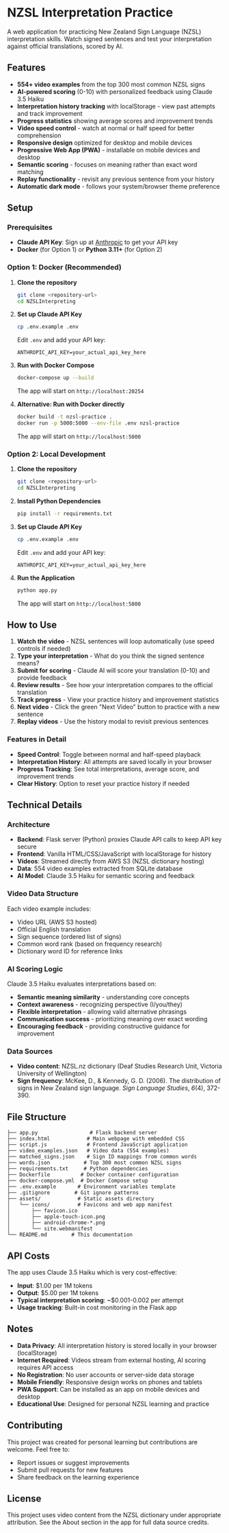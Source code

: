 # NZSL Interpretation Practice

A web application for practicing New Zealand Sign Language (NZSL) interpretation skills. Watch signed sentences and test your interpretation against official translations, scored by AI.

## Features

- **554+ video examples** from the top 300 most common NZSL signs
- **AI-powered scoring** (0-10) with personalized feedback using Claude 3.5 Haiku
- **Interpretation history tracking** with localStorage - view past attempts and track improvement
- **Progress statistics** showing average scores and improvement trends
- **Video speed control** - watch at normal or half speed for better comprehension
- **Responsive design** optimized for desktop and mobile devices
- **Progressive Web App (PWA)** - installable on mobile devices and desktop
- **Semantic scoring** - focuses on meaning rather than exact word matching
- **Replay functionality** - revisit any previous sentence from your history
- **Automatic dark mode** - follows your system/browser theme preference

## Setup

### Prerequisites

- **Claude API Key**: Sign up at [Anthropic](https://console.anthropic.com/) to get your API key
- **Docker** (for Option 1) or **Python 3.11+** (for Option 2)

### Option 1: Docker (Recommended)

1. **Clone the repository**
   ```bash
   git clone <repository-url>
   cd NZSLInterpreting
   ```

2. **Set up Claude API Key**
   ```bash
   cp .env.example .env
   ```
   Edit `.env` and add your API key:
   ```
   ANTHROPIC_API_KEY=your_actual_api_key_here
   ```

3. **Run with Docker Compose**
   ```bash
   docker-compose up --build
   ```
   The app will start on `http://localhost:20254`

4. **Alternative: Run with Docker directly**
   ```bash
   docker build -t nzsl-practice .
   docker run -p 5000:5000 --env-file .env nzsl-practice
   ```
   The app will start on `http://localhost:5000`

### Option 2: Local Development

1. **Clone the repository**
   ```bash
   git clone <repository-url>
   cd NZSLInterpreting
   ```

2. **Install Python Dependencies**
   ```bash
   pip install -r requirements.txt
   ```

3. **Set up Claude API Key**
   ```bash
   cp .env.example .env
   ```
   Edit `.env` and add your API key:
   ```
   ANTHROPIC_API_KEY=your_actual_api_key_here
   ```

4. **Run the Application**
   ```bash
   python app.py
   ```
   The app will start on `http://localhost:5000`

## How to Use

1. **Watch the video** - NZSL sentences will loop automatically (use speed controls if needed)
2. **Type your interpretation** - What do you think the signed sentence means?
3. **Submit for scoring** - Claude AI will score your translation (0-10) and provide feedback
4. **Review results** - See how your interpretation compares to the official translation
5. **Track progress** - View your practice history and improvement statistics
6. **Next video** - Click the green "Next Video" button to practice with a new sentence
7. **Replay videos** - Use the history modal to revisit previous sentences

### Features in Detail

- **Speed Control**: Toggle between normal and half-speed playback
- **Interpretation History**: All attempts are saved locally in your browser
- **Progress Tracking**: See total interpretations, average score, and improvement trends
- **Clear History**: Option to reset your practice history if needed

## Technical Details

### Architecture
- **Backend**: Flask server (Python) proxies Claude API calls to keep API key secure
- **Frontend**: Vanilla HTML/CSS/JavaScript with localStorage for history
- **Videos**: Streamed directly from AWS S3 (NZSL dictionary hosting)
- **Data**: 554 video examples extracted from SQLite database
- **AI Model**: Claude 3.5 Haiku for semantic scoring and feedback

### Video Data Structure
Each video example includes:
- Video URL (AWS S3 hosted)
- Official English translation
- Sign sequence (ordered list of signs)
- Common word rank (based on frequency research)
- Dictionary word ID for reference links

### AI Scoring Logic
Claude 3.5 Haiku evaluates interpretations based on:
- **Semantic meaning similarity** - understanding core concepts
- **Context awareness** - recognizing perspective (I/you/they)
- **Flexible interpretation** - allowing valid alternative phrasings
- **Communication success** - prioritizing meaning over exact wording
- **Encouraging feedback** - providing constructive guidance for improvement

### Data Sources
- **Video content**: NZSL.nz dictionary (Deaf Studies Research Unit, Victoria University of Wellington)
- **Sign frequency**: McKee, D., & Kennedy, G. D. (2006). The distribution of signs in New Zealand sign language. *Sign Language Studies*, *6*(4), 372-390.

## File Structure

```
├── app.py                 # Flask backend server
├── index.html            # Main webpage with embedded CSS
├── script.js             # Frontend JavaScript application
├── video_examples.json   # Video data (554 examples)
├── matched_signs.json    # Sign ID mappings from common words
├── words.json           # Top 300 most common NZSL signs
├── requirements.txt     # Python dependencies
├── Dockerfile          # Docker container configuration
├── docker-compose.yml  # Docker Compose setup
├── .env.example       # Environment variables template
├── .gitignore        # Git ignore patterns
├── assets/            # Static assets directory
│   └── icons/         # Favicons and web app manifest
│       ├── favicon.ico
│       ├── apple-touch-icon.png
│       ├── android-chrome-*.png
│       └── site.webmanifest
└── README.md        # This documentation
```

## API Costs

The app uses Claude 3.5 Haiku which is very cost-effective:
- **Input**: $1.00 per 1M tokens
- **Output**: $5.00 per 1M tokens
- **Typical interpretation scoring**: ~$0.001-0.002 per attempt
- **Usage tracking**: Built-in cost monitoring in the Flask app

## Notes

- **Data Privacy**: All interpretation history is stored locally in your browser (localStorage)
- **Internet Required**: Videos stream from external hosting, AI scoring requires API access
- **No Registration**: No user accounts or server-side data storage
- **Mobile Friendly**: Responsive design works on phones and tablets
- **PWA Support**: Can be installed as an app on mobile devices and desktop
- **Educational Use**: Designed for personal NZSL learning and practice

## Contributing

This project was created for personal learning but contributions are welcome. Feel free to:
- Report issues or suggest improvements
- Submit pull requests for new features
- Share feedback on the learning experience

## License

This project uses video content from the NZSL dictionary under appropriate attribution. See the About section in the app for full data source credits.